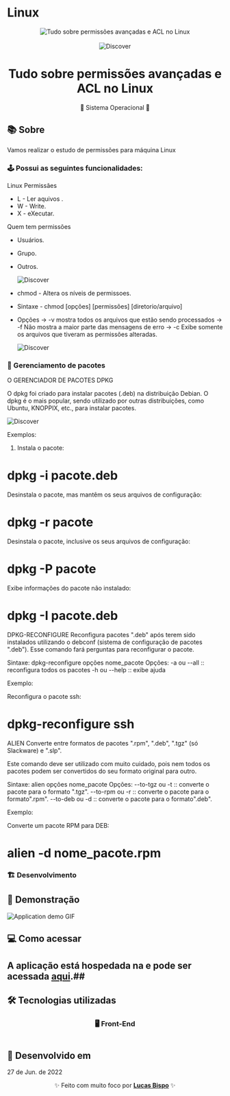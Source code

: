 # Linux

<div align="center">
    <img alt="Tudo sobre permissões avançadas e ACL no Linux" src="">
  </div>
  
  <br>
  
  <div align="center">
    <img alt="Discover" src="">
    <div>
      <h1>Tudo sobre permissões avançadas e ACL no Linux</h1>
      <span>🚀 Sistema Operacional 🚀</span>
    </div>
  </div>
  
  ## 📚 Sobre
  
  Vamos realizar o estudo de permissões para máquina Linux 
  
  ### 🕹️ Possui as seguintes funcionalidades:
  
  Linux Permissães 
  
  - L - Ler aquivos .
  - W - Write.
  - X - eXecutar.

  Quem tem permissões

  - Usuários.
  - Grupo.
  - Outros.

    
    <img alt="Discover" src="https://user-images.githubusercontent.com/60610011/177796932-7c609928-4b63-4659-a877-ebb1282bc1cd.png">

  - chmod - Altera os níveis de permissoes.
  - Sintaxe - chmod [opções] [permissões] [diretorio/arquivo]
  - Opções -> -v mostra todos os arquivos que estão sendo processados
           -> -f Não mostra a maior parte das mensagens de erro
           -> -c Exibe somente os arquivos que tiveram as permissões alteradas. 


    <img alt="Discover" src="https://user-images.githubusercontent.com/60610011/178329803-4eded389-e914-4b2a-af08-f99f66941bca.jpeg">
  
  ### 📝 Gerenciamento de pacotes
  
  O GERENCIADOR DE PACOTES DPKG

  O dpkg foi criado para instalar pacotes (.deb) na distribuição Debian. O dpkg é o mais popular, sendo utilizado por outras distribuições, como Ubuntu, KNOPPIX, etc., para instalar pacotes.


  
  <img alt="Discover" src="https://user-images.githubusercontent.com/60610011/178741056-e03809b1-a037-4ca9-bc67-a29e60a30352.png">
  


  Exemplos:

  1. Instala o pacote:

  # dpkg -i pacote.deb

  Desinstala o pacote, mas mantêm os seus arquivos de configuração:

  # dpkg -r pacote

  Desinstala o pacote, inclusive os seus arquivos de configuração:

  # dpkg -P pacote

  Exibe informações do pacote não instalado:

  # dpkg -I pacote.deb

  DPKG-RECONFIGURE
  Reconfigura pacotes ".deb" após terem sido instalados utilizando o debconf (sistema de configuração de pacotes ".deb"). Esse comando fará perguntas para reconfigurar o pacote.

  Sintaxe: dpkg-reconfigure opções nome_pacote
  Opções:
  -a ou --all :: reconfigura todos os pacotes
  -h ou --help :: exibe ajuda

  Exemplo:

  Reconfigura o pacote ssh:

  # dpkg-reconfigure ssh

  ALIEN
  Converte entre formatos de pacotes ".rpm", ".deb", ".tgz" (só Slackware) e ".slp".

  Este comando deve ser utilizado com muito cuidado, pois nem todos os pacotes podem ser convertidos do seu formato original para outro.

  Sintaxe: alien opções nome_pacote
  Opções:
  --to-tgz ou -t :: converte o pacote para o formato ".tgz".
  --to-rpm ou -r :: converte o pacote para o formato".rpm".
  --to-deb ou -d :: converte o pacote para o formato".deb".

  Exemplo:

  Converte um pacote RPM para DEB:

  # alien -d nome_pacote.rpm

  ### 🏗️ Desenvolvimento
  
  
  
  ## 🔎 Demonstração
  
  <img alt="Application demo GIF" src=".github/Coffe.gif">
  
  ## 💻 Como acessar
  
 ## A aplicação está hospedada na  e pode ser acessada [aqui](https://rocket-coffee-gray.vercel.app).##
  
  ## 🛠️ Tecnologias utilizadas
  
  <h3 align="center">🖥️ Front-End</h3>
  
  <table align="center">
    <tbody>  
    </tbody>
  </table>
  
  
  
  
  ## 🚀 Desenvolvido em
  
  27 de Jun. de 2022
  
  <p align="center">✨ Feito com muito foco por <a href="https://github.com/Lucas-Bispo"><strong>Lucas Bispo</strong></a> ✨</p>

